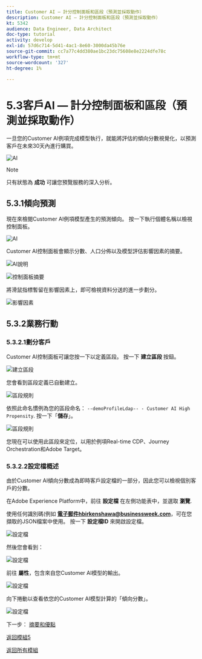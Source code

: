 ```yaml
---
title: Customer AI — 計分控制面板和區段（預測並採取動作）
description: Customer AI — 計分控制面板和區段（預測並採取動作）
kt: 5342
audience: Data Engineer, Data Architect
doc-type: tutorial
activity: develop
exl-id: 57d6c714-5d41-4ac1-8e60-3000da45b76e
source-git-commit: cc7a77c4dd380ae1bc23dc75608e8e2224dfe78c
workflow-type: tm+mt
source-wordcount: '327'
ht-degree: 1%

---
```


# 5.3客戶AI — 計分控制面板和區段（預測並採取動作）

一旦您的Customer AI例項完成模型執行，就能將評估的傾向分數視覺化，以預測客戶在未來30天內進行購買。

![AI](./images/caimodels.png)

>[!NOTE]
>
>只有狀態為 **成功** 可讓您預覽服務的深入分析。

## 5.3.1傾向預測

現在來檢閱Customer AI例項模型產生的預測傾向。 按一下執行個體名稱以檢視控制面板。

![AI](./images/caimodels1.png)

Customer AI控制面板會顯示分數、人口分佈以及模型評估影響因素的摘要。

![AI說明](./images/caidescription.png)

![控制面板摘要](./images/caidashboard.png)

將滑鼠指標暫留在影響因素上，即可檢視資料分送的進一步劃分。

![影響因素](./images/caiinfluencefactors.png)

## 5.3.2業務行動

### 5.3.2.1劃分客戶

Customer AI控制面板可讓您按一下以定義區段。 按一下 **建立區段** 按鈕。

![建立區段](./images/caiinfluencefactors1.png)

您會看到區段定義已自動建立。

![區段規則](./images/caicreatesegment.png)

依照此命名慣例為您的區段命名： `--demoProfileLdap-- - Customer AI High Propensity`. 按一下「**儲存**」。

![區段規則](./images/caicreatesegment1.png)

您現在可以使用此區段來定位，以用於例項Real-time CDP、Journey Orchestration和Adobe Target。

### 5.3.2.2設定檔概述

由於Customer AI傾向分數成為即時客戶設定檔的一部分，因此您可以檢視個別客戶的分數。

在Adobe Experience Platform中，前往 **設定檔** 在左側功能表中，並選取 **瀏覽**.

使用任何識別碼(例如 **電子郵件hbirkenshawa@businessweek.com**，可在您擷取的JSON檔案中使用。 按一下 **設定檔ID** 來開啟設定檔。

![設定檔](./images/profile1.png)

然後您會看到：

![設定檔](./images/profile2.png)

前往 **屬性**，包含來自您Customer AI模型的輸出。

![設定檔](./images/profile3.png)

向下捲動以查看依您的Customer AI模型計算的「傾向分數」。

![設定檔](./images/profile4.png)

下一步： [摘要和優點](./summary.md)

[返回模組5](./intelligent-services.md)

[返回所有模組](./../../overview.md)
